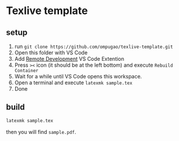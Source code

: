 # Texlive template

## setup

1. run `git clone https://github.com/ompugao/texlive-template.git`
2. Open this folder with VS Code
3. Add [Remote Development](https://marketplace.visualstudio.com/items?itemName=ms-vscode-remote.vscode-remote-extensionpack) VS Code Extention
4. Press `><` icon (it should be at the left bottom) and execute `Rebuild Container`
5. Wait for a while until VS Code opens this workspace.
6. Open a terminal and execute `latexmk sample.tex`
7. Done

## build

```bash
latexmk sample.tex
```
then you will find `sample.pdf`.
